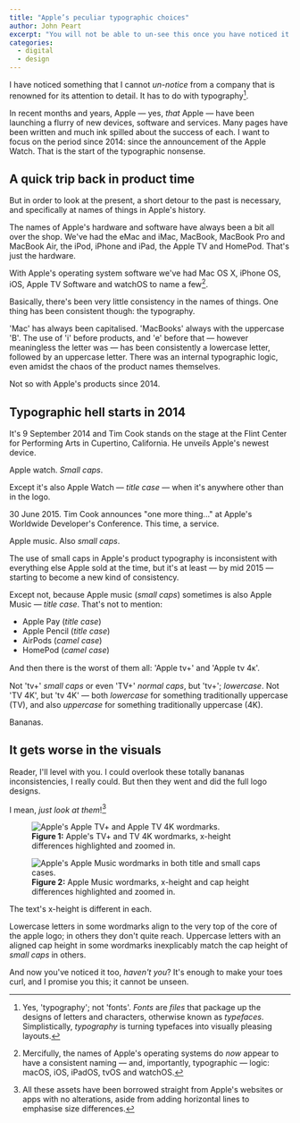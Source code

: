 ```yaml
---
title: "Apple’s peculiar typographic choices"
author: John Peart
excerpt: "You will not be able to un-see this once you have noticed it."
categories:
  - digital
  - design
---
```


I have noticed something that I cannot *un-notice* from a company that is renowned for its attention to detail. It has to do with typography[^1].

In recent months and years, Apple — yes, *that* Apple — have been launching a flurry of new devices, software and services. Many pages have been written and much ink spilled about the success of each. I want to focus on the period since 2014: since the announcement of the Apple Watch. That is the start of the typographic nonsense.

## A quick trip back in product time

But in order to look at the present, a short detour to the past is necessary, and specifically at names of things in Apple's history.

The names of Apple's hardware and software have always been a bit all over the shop. We've had the eMac and iMac, MacBook, MacBook Pro and MacBook Air, the iPod, iPhone and iPad, the Apple TV and HomePod. That's just the hardware.

With Apple's operating system software we've had Mac OS X,  iPhone OS, iOS, Apple TV Software and watchOS to name a few[^2].

Basically, there's been very little consistency in the names of things. One thing has been consistent though: the typography.

'Mac' has always been capitalised. 'MacBooks' always with the uppercase 'B'. The use of 'i' before products, and 'e' before that — however meaningless the letter was — has been consistently a lowercase letter, followed by an uppercase letter. There was an internal typographic logic, even amidst the chaos of the product names themselves.

Not so with Apple's products since 2014.

## Typographic hell starts in 2014

It's 9 September 2014 and Tim Cook stands on the stage at the Flint Center for Performing Arts in Cupertino, California. He unveils Apple's newest device.

Apple <span class="small-caps">watch</span>. *Small caps*.

Except it's also Apple Watch — *title case* — when it's anywhere other than in the logo.

30 June 2015. Tim Cook announces "one more thing..." at Apple's Worldwide Developer's Conference. This time, a service.

Apple <span class="small-caps">music</span>. Also *small caps*.

The use of small caps in Apple's product typography is inconsistent with everything else Apple sold at the time, but it's at least — by mid 2015 — starting to become a new kind of consistency.

Except not, because Apple <span class="small-caps">music</span> (*small caps*) sometimes is also Apple Music —  *title case*. That's not to mention:

- Apple Pay (*title case*)
- Apple Pencil (*title case*)
- AirPods (*camel case*)
- HomePod (*camel case*)

And then there is the worst of them all: 'Apple tv+' and 'Apple tv 4ᴋ'.

Not '<span class="small-caps">tv</span>+' *small caps* or even 'TV+' *normal caps*, but 'tv+'; *lowercase*. Not 'TV 4K', but 'tv 4K' — both *lowercase* for something traditionally uppercase (TV), and also *uppercase* for something traditionally uppercase (4K).

Bananas.

## It gets worse in the visuals

Reader, I'll level with you. I could overlook these totally bananas inconsistencies, I really could. But then they went and did the full logo designs.

I mean, *just look at them*![^3]

<figure>
  <img class="padding" src="/assets/images/posts/2019/12/09/apples-peculiar-typography-choices/apple-tv-wordmarks.png" alt="Apple's Apple TV+ and Apple TV 4K wordmarks.">
  <figcaption>
    <strong>Figure 1:</strong>
    Apple's TV+ and TV 4K wordmarks, x-height differences highlighted and zoomed in.

  </figcaption>
</figure>

<figure>
  <img class="padding" src="/assets/images/posts/2019/12/09/apples-peculiar-typography-choices/apple-music-wordmarks.png" alt="Apple's Apple Music wordmarks in both title and small caps cases.">
  <figcaption>
    <strong>Figure 2:</strong>
    Apple Music wordmarks, x-height and cap height differences highlighted and zoomed in.

  </figcaption>
</figure>

The text's x-height is different in each.

Lowercase letters in some wordmarks align to the very top of the core of the apple logo; in others they don't quite reach. Uppercase letters with an aligned cap height in some wordmarks inexplicably match the cap height of *small caps* in others.

And now you've noticed it too, *haven't you*? It's enough to make your toes curl, and I promise you this; it cannot be unseen.

[^1]: Yes, 'typography'; not 'fonts'. *Fonts* are *files* that package up the designs of letters and characters, otherwise known as *typefaces*. Simplistically, *typography* is turning typefaces into visually pleasing layouts.

[^2]: Mercifully, the names of Apple's operating systems do *now* appear to have a consistent naming — and, importantly, typographic — logic: macOS, iOS, iPadOS, tvOS and watchOS.

[^3]: All these assets have been borrowed straight from Apple's websites or apps with no alterations, aside from adding horizontal lines to emphasise size differences.
